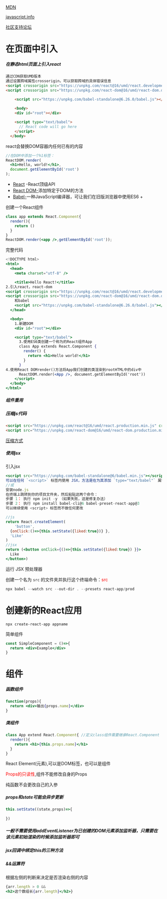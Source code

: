 [MDN](https://developer.mozilla.org/en-US/docs/Web/JavaScript)

[javascript.info](http://javascript.info/)

[社区支持论坛](https://react.docschina.org/community/support.html)

# 在页面中引入

##### 在静态html页面上引入react



```html
通过CDN获取UMD版本
通过设置跨域属性crossorigin，可以获取跨域的具体错误信息
<script crossorigin src="https://unpkg.com/react@16/umd/react.development.js"></script>
<script crossorigin src="https://unpkg.com/react-dom@16/umd/react-dom.development.js"></script>

    <script src="https://unpkg.com/babel-standalone@6.26.0/babel.js"></script>
  
	<body>
    <div id="root"></div>

    <script type="text/babel">
      // React code will go here
    </script>
  </body>
```

react会替换DOM容器内任何已有的内容

```jsx
//在DOM中添加一个h1标签：
ReactDOM.render(
  <h1>Hello, world!</h1>,
  document.getElementById('root')
);
```

- [React](https://reactjs.org/docs/react-api.html) -React顶级API
- [React DOM-](https://reactjs.org/docs/react-dom.html)添加特定于DOM的方法
- [Babel-](https://babeljs.io/)一种JavaScript编译器，可让我们在旧版浏览器中使用ES6 +

创建一个React组件

```jsx
class app extends React.Component{
  render(){
    return ()
  }
}
ReactDOM.render(<app />,getElementById('root'));
```

完整代码
```jsx
<!DOCTYPE html>
<html>
  <head>
    <meta charset="utf-8" />

    <title>Hello React!</title>
2.引入react，react-dom
<script crossorigin src="https://unpkg.com/react@16/umd/react.development.js"></script>
<script crossorigin src="https://unpkg.com/react-dom@16/umd/react-dom.development.js"></script>
    和babel
    <script src="https://unpkg.com/babel-standalone@6.26.0/babel.js"></script>
  </head>

  <body>
    1.新建DOM
    <div id="root"></div> 

    <script type="text/babel">
      3.使用ES6类创建一个称为的React组件App
      class App extends React.Component {
        render() {
          return <h1>Hello world!</h1>
        }
      }
4.使用React DOMrender()方法将App我们创建的类渲染到rootHTML中的div中
      ReactDOM.render(<App />, document.getElementById('root'))
    </script>
  </body>
</html>
```



##### 组件重用

##### 压缩js代码

```html
<script src="https://unpkg.com/react@16/umd/react.production.min.js" crossorigin></script>
<script src="https://unpkg.com/react-dom@16/umd/react-dom.production.min.js" crossorigin></script>
```

[压缩方式](https://gist.github.com/gaearon/42a2ffa41b8319948f9be4076286e1f3)

##### 使用jsx

引入jsx

```jsx
<script src="https://unpkg.com/babel-standalone@6/babel.min.js"></script>
可以在任何 `<script>` 标签内使用 JSX，方法是在为其添加 `type="text/babel"` 属性
//或
安装node.js
在终端上跳转到你的项目文件夹，然后粘贴这两个命令：
步骤 1： 执行 npm init -y （如果失败，这是修复办法）
步骤 2： 执行 npm install babel-cli@6 babel-preset-react-app@3
可以继续使用 <script> 标签而不做任何更改
```

```jsx
//js
return React.createElement(
	'button',
  {onClick:()=>{this.setState({liked:true})} },
  'Like'
)
//jsx
return (<button onClick={()=>{this.setState({liked:true}) }}>
  Like
</button>)
```

运行 JSX 预处理器

创建一个名为 `src` 的文件夹并执行这个终端命令：<font color=red>src</font>

```powershell
npx babel --watch src --out-dir . --presets react-app/prod
```

# 创建新的React应用

```shell
npx create-react-app appname
```

简单组件

```jsx
const SimpleComponent = ()=>{
  return <div>Example</div>
}
```

# 组件

##### 函数组件

```jsx
function(props){
  return <div>输出{props.name}</div>
}
```

##### 类组件

```jsx
class App extend React.Component{ //定义class组件需要继承React.Component
  render(){
    return <h1>{this.props.name}</h1>
  }
}
```

React Element(元素),可以是DOM标签，也可以是组件

<font color=red>Props的只读性</font>,组件不能修改自身的Props

纯函数不会更改自己的入参



##### props和state可能会异步更新

```jsx
this.setState((state,props)=>{
  
})
```



##### 一般不需要使用addEventListener为已创建的DOM元素添加监听器，只需要在该元素初始渲染的时候添加监听器即可



##### jsx回调中绑定this的三种方法



##### &&运算符

根据左侧的判断来决定是否渲染右侧的内容

```jsx
{arr.length > 0 && 
<h2>这个数组长{arr.length}</h2>}
```


